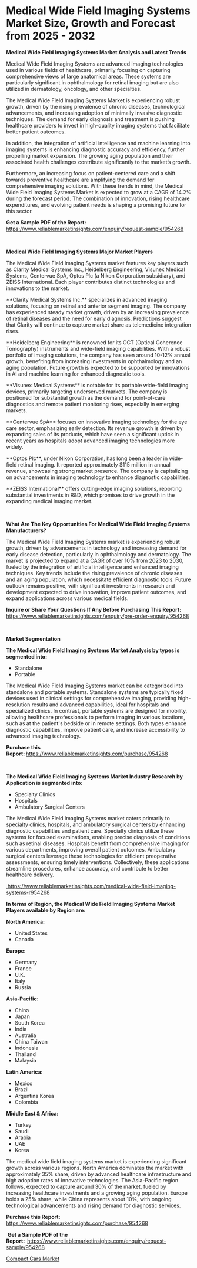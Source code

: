 <p><h1>Medical Wide Field Imaging Systems Market Size, Growth and Forecast from 2025 - 2032</h1></p><p><strong>Medical Wide Field Imaging Systems Market Analysis and Latest Trends</strong></p>
<p><p>Medical Wide Field Imaging Systems are advanced imaging technologies used in various fields of healthcare, primarily focusing on capturing comprehensive views of large anatomical areas. These systems are particularly significant in ophthalmology for retinal imaging but are also utilized in dermatology, oncology, and other specialties. </p><p>The Medical Wide Field Imaging Systems Market is experiencing robust growth, driven by the rising prevalence of chronic diseases, technological advancements, and increasing adoption of minimally invasive diagnostic techniques. The demand for early diagnosis and treatment is pushing healthcare providers to invest in high-quality imaging systems that facilitate better patient outcomes.</p><p>In addition, the integration of artificial intelligence and machine learning into imaging systems is enhancing diagnostic accuracy and efficiency, further propelling market expansion. The growing aging population and their associated health challenges contribute significantly to the market’s growth. </p><p>Furthermore, an increasing focus on patient-centered care and a shift towards preventive healthcare are amplifying the demand for comprehensive imaging solutions. With these trends in mind, the Medical Wide Field Imaging Systems Market is expected to grow at a CAGR of 14.2% during the forecast period. The combination of innovation, rising healthcare expenditures, and evolving patient needs is shaping a promising future for this sector.</p></p>
<p><strong>Get a Sample PDF of the Report:&nbsp;</strong> <a href="https://www.reliablemarketinsights.com/enquiry/request-sample/954268?utm_campaign=3091&utm_medium=2&utm_source=Github&utm_content=ia&utm_term=08032025&utm_id=medical-wide-field-imaging-systems">https://www.reliablemarketinsights.com/enquiry/request-sample/954268</a></p>
<p>&nbsp;</p>
<p><strong>Medical Wide Field Imaging Systems Major Market Players</strong></p>
<p><p>The Medical Wide Field Imaging Systems market features key players such as Clarity Medical Systems Inc., Heidelberg Engineering, Visunex Medical Systems, Centervue SpA, Optos Plc (a Nikon Corporation subsidiary), and ZEISS International. Each player contributes distinct technologies and innovations to the market.</p><p>**Clarity Medical Systems Inc.** specializes in advanced imaging solutions, focusing on retinal and anterior segment imaging. The company has experienced steady market growth, driven by an increasing prevalence of retinal diseases and the need for early diagnosis. Predictions suggest that Clarity will continue to capture market share as telemedicine integration rises.</p><p>**Heidelberg Engineering** is renowned for its OCT (Optical Coherence Tomography) instruments and wide-field imaging capabilities. With a robust portfolio of imaging solutions, the company has seen around 10-12% annual growth, benefiting from increasing investments in ophthalmology and an aging population. Future growth is expected to be supported by innovations in AI and machine learning for enhanced diagnostic tools.</p><p>**Visunex Medical Systems** is notable for its portable wide-field imaging devices, primarily targeting underserved markets. The company is positioned for substantial growth as the demand for point-of-care diagnostics and remote patient monitoring rises, especially in emerging markets.</p><p>**Centervue SpA** focuses on innovative imaging technology for the eye care sector, emphasizing early detection. Its revenue growth is driven by expanding sales of its products, which have seen a significant uptick in recent years as hospitals adopt advanced imaging technologies more widely.</p><p>**Optos Plc**, under Nikon Corporation, has long been a leader in wide-field retinal imaging. It reported approximately $115 million in annual revenue, showcasing strong market presence. The company is capitalizing on advancements in imaging technology to enhance diagnostic capabilities.</p><p>**ZEISS International** offers cutting-edge imaging solutions, reporting substantial investments in R&D, which promises to drive growth in the expanding medical imaging market.</p></p>
<p>&nbsp;</p>
<p><strong>What Are The Key Opportunities For Medical Wide Field Imaging Systems Manufacturers?</strong></p>
<p><p>The Medical Wide Field Imaging Systems market is experiencing robust growth, driven by advancements in technology and increasing demand for early disease detection, particularly in ophthalmology and dermatology. The market is projected to expand at a CAGR of over 10% from 2023 to 2030, fueled by the integration of artificial intelligence and enhanced imaging techniques. Key trends include the rising prevalence of chronic diseases and an aging population, which necessitate efficient diagnostic tools. Future outlook remains positive, with significant investments in research and development expected to drive innovation, improve patient outcomes, and expand applications across various medical fields.</p></p>
<p><strong>Inquire or Share Your Questions If Any Before Purchasing This Report:</strong> <a href="https://www.reliablemarketinsights.com/enquiry/pre-order-enquiry/954268?utm_campaign=3091&utm_medium=2&utm_source=Github&utm_content=ia&utm_term=08032025&utm_id=medical-wide-field-imaging-systems">https://www.reliablemarketinsights.com/enquiry/pre-order-enquiry/954268</a></p>
<p>&nbsp;</p>
<p><strong>Market Segmentation</strong></p>
<p><strong>The Medical Wide Field Imaging Systems Market Analysis by types is segmented into:</strong></p>
<p><ul><li>Standalone</li><li>Portable</li></ul></p>
<p><p>The Medical Wide Field Imaging Systems market can be categorized into standalone and portable systems. Standalone systems are typically fixed devices used in clinical settings for comprehensive imaging, providing high-resolution results and advanced capabilities, ideal for hospitals and specialized clinics. In contrast, portable systems are designed for mobility, allowing healthcare professionals to perform imaging in various locations, such as at the patient's bedside or in remote settings. Both types enhance diagnostic capabilities, improve patient care, and increase accessibility to advanced imaging technology.</p></p>
<p><strong>Purchase this Report:&nbsp;</strong><a href="https://www.reliablemarketinsights.com/purchase/954268?utm_campaign=3091&utm_medium=2&utm_source=Github&utm_content=ia&utm_term=08032025&utm_id=medical-wide-field-imaging-systems">https://www.reliablemarketinsights.com/purchase/954268</a></p>
<p>&nbsp;</p>
<p><strong>The Medical Wide Field Imaging Systems Market Industry Research by Application is segmented into:</strong></p>
<p><ul><li>Specialty Clinics</li><li>Hospitals</li><li>Ambulatory Surgical Centers</li></ul></p>
<p><p>The Medical Wide Field Imaging Systems market caters primarily to specialty clinics, hospitals, and ambulatory surgical centers by enhancing diagnostic capabilities and patient care. Specialty clinics utilize these systems for focused examinations, enabling precise diagnosis of conditions such as retinal diseases. Hospitals benefit from comprehensive imaging for various departments, improving overall patient outcomes. Ambulatory surgical centers leverage these technologies for efficient preoperative assessments, ensuring timely interventions. Collectively, these applications streamline procedures, enhance accuracy, and contribute to better healthcare delivery.</p></p>
<p><a href="https://www.reliablemarketinsights.com/medical-wide-field-imaging-systems-r954268?utm_campaign=3091&utm_medium=2&utm_source=Github&utm_content=ia&utm_term=08032025&utm_id=medical-wide-field-imaging-systems">&nbsp;https://www.reliablemarketinsights.com/medical-wide-field-imaging-systems-r954268</a></p>
<p><strong>In terms of Region, the Medical Wide Field Imaging Systems Market Players available by Region are:</strong></p>
<p>
    <p> <strong> North America: </strong>
        <ul>
            <li>United States</li>
            <li>Canada</li>
        </ul>
        </p> 
    <p> <strong> Europe: </strong>
        <ul>
            <li>Germany</li>
            <li>France</li>
            <li>U.K.</li>
            <li>Italy</li>
            <li>Russia</li>
        </ul>
        </p> 
    <p> <strong> Asia-Pacific: </strong>
        <ul>
            <li>China</li>
            <li>Japan</li>
            <li>South Korea</li>
            <li>India</li>
            <li>Australia</li>
            <li>China Taiwan</li>
            <li>Indonesia</li>
            <li>Thailand</li>
            <li>Malaysia</li>
        </ul>
        </p> 
    <p> <strong> Latin America: </strong>
        <ul>
            <li>Mexico</li>
            <li>Brazil</li>
            <li>Argentina Korea</li>
            <li>Colombia</li>
        </ul>
        </p> 
    <p> <strong> Middle East & Africa: </strong>
        <ul>
            <li>Turkey</li>
            <li>Saudi</li>
            <li>Arabia</li>
            <li>UAE</li>
            <li>Korea</li>
        </ul>
    </p>
    </p>
<p><p>The medical wide field imaging systems market is experiencing significant growth across various regions. North America dominates the market with approximately 35% share, driven by advanced healthcare infrastructure and high adoption rates of innovative technologies. The Asia-Pacific region follows, expected to capture around 30% of the market, fueled by increasing healthcare investments and a growing aging population. Europe holds a 25% share, while China represents about 10%, with ongoing technological advancements and rising demand for diagnostic services.</p></p>
<p><strong>Purchase this Report: </strong><a href="https://www.reliablemarketinsights.com/purchase/954268?utm_campaign=3091&utm_medium=2&utm_source=Github&utm_content=ia&utm_term=08032025&utm_id=medical-wide-field-imaging-systems">https://www.reliablemarketinsights.com/purchase/954268</a></p>
<p>&nbsp;<strong>Get a Sample PDF of the Report:&nbsp;&nbsp;</strong><a href="https://www.reliablemarketinsights.com/enquiry/request-sample/954268?utm_campaign=3091&utm_medium=2&utm_source=Github&utm_content=ia&utm_term=08032025&utm_id=medical-wide-field-imaging-systems">https://www.reliablemarketinsights.com/enquiry/request-sample/954268</a></p>
<p><strong></strong></p>
<p><p><a href="https://github.com/ugurgyuri/Market-Research-Report-List-1/blob/main/compact-cars-market.md?utm_campaign=3091&utm_medium=2&utm_source=Github&utm_content=ia&utm_term=08032025&utm_id=medical-wide-field-imaging-systems">Compact Cars Market</a></p></p>